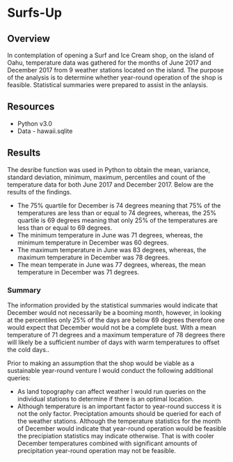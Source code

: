 <h1>Surfs-Up</h1>
<h2>Overview</h2>
<p>In contemplation of opening a Surf and Ice Cream shop, on the island of Oahu, temperature data was gathered for the months of June 2017 and December 2017 from 9 weather stations located on the island. The purpose of the analysis is to determine whether year-round operation of the shop is feasible.  Statistical summaries were prepared to assist in the anlaysis.</p>
<h2>Resources</h2>
<ul>
<li>Python v3.0</li>
<li>Data - hawaii.sqlite</li>
</ul>
<h2>Results</h2>
<p>The desribe function was used in Python to obtain the mean, variance, standard deviation, minimum, maximum, percentiles and count of the temperature data for both June 2017 and December 2017.  Below are the results of the findings.</p>
<ul>
<li>The 75% quartile for December is 74 degrees meaning that 75% of the temperatures are less than or equal to 74 degrees, whereas, the 25% quartile is 69 degrees meaning that only 25% of the temperatures are less than or equal to 69 degrees. 
<li>The minimum temperature in June was 71 degrees, whereas, the minimum temperature in December was 60 degrees.</li>
<li>The maximum temperature in June was 83 degrees, whereas, the maximum temperature in December was 78 degrees.</li>
<li>The mean temperate in June was 77 degrees, whereas, the mean temperature in December was 71 degrees.</li>
</ul>
<h3>Summary</h3>
<p>The information provided by the statistical summaries would indicate that December would not necessarily be a booming month, however, in looking at the percentiles only 25% of the days are below 69 degrees therefore one would expect that December would not be a complete bust.  With a mean temperature of 71 degrees and a maximum temperature of 78 degrees there will likely be a sufficient number of days with warm temperatures to offset the cold days..</p>
<p>Prior to making an assumption that the shop would be viable as a sustainable year-round venture I would conduct the following additional queries:</p>
<ul>
<li>As land topography can affect weather I would run queries on the individual stations to determine if there is an optimal location.</li>
<li>Although temperature is an important factor to year-round success it is not the only factor.  Preciptation amounts should be queried for each of the weather stations.  Although the temperature statistics for the month of December would indicate that year-round operation would be feasible the precipiation statistics may indicate otherwise.  That is with cooler December temperatures combined with significant amounts of precipitation year-round operation may not be feasible.
